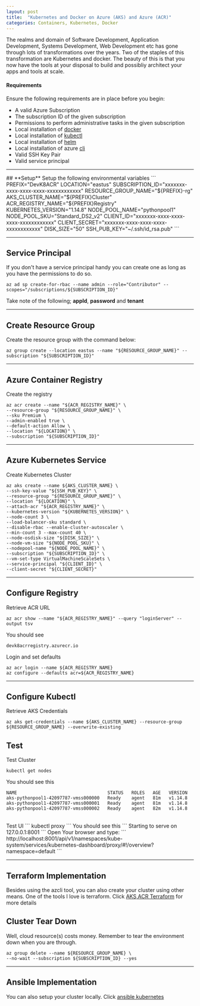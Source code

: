 ```yaml
---
layout: post
title:  "Kubernetes and Docker on Azure (AKS) and Azure (ACR)"
categories: Containers, Kubernetes, Docker
---
```


The realms and domain of Software Development,  Application Development, Systems Development, Web Development etc has gone through lots
of transformations over the years. Two of the staples of this transformation are Kubernetes and docker. The beauty of this is that you
now have the tools at your disposal to build and possibliy architect your apps and tools at scale. 

#### **Requirements**
Ensure the following requirements are in place before you begin:

* A valid Azure Subscription
* The subscription ID of the given subscription
* Permissions to perform administrative tasks in the given subscription 
* Local installation of [docker](https://docs.docker.com/install)
* Local installation of [kubectl](https://kubernetes.io/docs/tasks/tools/install-kubectl)
* Local installation of [helm](https://helm.sh/docs/intro/install)
* Local installation of azure [cli](https://docs.microsoft.com/en-us/cli/azure/install-azure-cli?view=azure-cli-latest)
* Valid SSH Key Pair
* Valid service principal 

<hr>
## **Setup**
Setup the following environmental variables
```
PREFIX="DevK8ACR"
LOCATION="eastus"
SUBSCRIPTION_ID="xxxxxxx-xxxx-xxxx-xxxx-xxxxxxxxxxxx"
RESOURCE_GROUP_NAME="${PREFIX}-rg"
AKS_CLUSTER_NAME="${PREFIX}Cluster"
ACR_REGISTRY_NAME="${PREFIX}Registry"
KUBERNETES_VERSION="1.14.8"
NODE_POOL_NAME="pythonpool1"
NODE_POOL_SKU="Standard_DS2_v2"
CLIENT_ID="xxxxxxx-xxxx-xxxx-xxxx-xxxxxxxxxxxx"
CLIENT_SECRET="xxxxxxx-xxxx-xxxx-xxxx-xxxxxxxxxxxx"
DISK_SIZE="50"
SSH_PUB_KEY="~/.ssh/id_rsa.pub"
```
<hr>

## **Service Principal**
If you don't have a service principal handy you can create one as long as you have the permissions to do so.
```
az ad sp create-for-rbac --name admin --role="Contributor" --scopes="/subscriptions/${SUBSCRIPTION_ID}"
```
Take note of the following; **appId**, **password** and **tenant**
<hr>

## **Create Resource Group**
Create the resource group with the command below:
```
az group create --location eastus --name "${RESOURCE_GROUP_NAME}" --subscription "${SUBSCRIPTION_ID}"
```
<hr>

## **Azure Container Registry**
Create the registry
```
az acr create --name "${ACR_REGISTRY_NAME}" \
--resource-group "${RESOURCE_GROUP_NAME}" \
--sku Premium \
--admin-enabled true \
--default-action Allow \
--location "${LOCATION}" \
--subscription "${SUBSCRIPTION_ID}" 
```
<hr>


## **Azure Kubernetes Service**
Create Kubernetes Cluster
```
az aks create --name ${AKS_CLUSTER_NAME} \
--ssh-key-value "${SSH_PUB_KEY}" \
--resource-group "${RESOURCE_GROUP_NAME}" \
--location "${LOCATION}" \
--attach-acr "${ACR_REGISTRY_NAME}" \
--kubernetes-version "${KUBERNETES_VERSION}" \
--node-count 3 \
--load-balancer-sku standard \
--disable-rbac --enable-cluster-autoscaler \
--min-count 3 --max-count 40 \
--node-osdisk-size "${DISK_SIZE}" \
--node-vm-size "${NODE_POOL_SKU}" \
--nodepool-name "${NODE_POOL_NAME}" \
--subscription "${SUBSCRIPTION_ID}" \
--vm-set-type VirtualMachineScaleSets \
--service-principal "${CLIENT_ID}" \
--client-secret "${CLIENT_SECRET}"
```
<hr>

## **Configure Registry**
Retrieve ACR URL
```
az acr show --name "${ACR_REGISTRY_NAME}" --query "loginServer" --output tsv
```
You should see
```
devk8acrregistry.azurecr.io
```
Login and set defaults
```
az acr login --name ${ACR_REGISTRY_NAME}
az configure --defaults acr=${ACR_REGISTRY_NAME}
```
<hr>


## **Configure Kubectl**
Retrieve AKS Credentials
```
az aks get-credentials --name ${AKS_CLUSTER_NAME} --resource-group ${RESOURCE_GROUP_NAME} --overwrite-existing
```

## **Test**
Test Cluster
```
kubectl get nodes
```
You should see this
```
NAME                                  STATUS   ROLES   AGE   VERSION
aks-pythonpool1-42097787-vmss000000   Ready    agent   81m   v1.14.8
aks-pythonpool1-42097787-vmss000001   Ready    agent   81m   v1.14.8
aks-pythonpool1-42097787-vmss000002   Ready    agent   82m   v1.14.8
```
<br>
Test UI
```
kubectl proxy
```
You should see this
```
Starting to serve on 127.0.0.1:8001
```
Open Your browser and type:
```
http://localhost:8001/api/v1/namespaces/kube-system/services/kubernetes-dashboard/proxy/#!/overview?namespace=default
```
<hr>

## **Terraform Implementation**
Besides using the azcli tool, you can also create your cluster using other means. One of the tools I love is terraform.
Click [AKS,ACR Terraform](https://github.com/uonyekwuluje/aks-acr-project/tree/master/Terraform) for more details 

## **Cluster Tear Down**
Well, cloud resource(s) costs money. Remember to tear the environment down when you are through.
```
az group delete --name ${RESOURCE_GROUP_NAME} \
--no-wait --subscription ${SUBSCRIPTION_ID} --yes
```
<hr>



## **Ansible Implementation**
You can also setup your cluster locally. Click [ansible kubernetes](https://github.com/uonyekwuluje/ansible-kubernetes)
